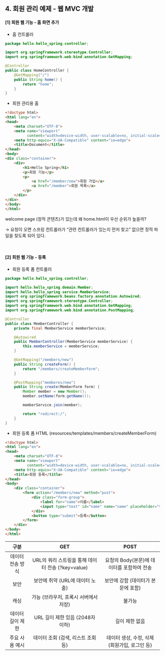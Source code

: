 ## 4. 회원 관리 예제 - 웹 MVC 개발

#### [1] 회원 웹 기능 - 홈 화면 추가

* 홈 컨트롤러

```java
package hello.hello_spring.controller;

import org.springframework.stereotype.Controller;
import org.springframework.web.bind.annotation.GetMapping;

@Controller
public class HomeController {
    @GetMapping("/")
    public String home() {
        return "home";
    }
}
```

* 회원 관리용 홈

```html
<!doctype html>
<html lang="en">
<head>
    <meta charset="UTF-8">
    <meta name="viewport"
          content="width=device-width, user-scalable=no, initial-scale=1.0, maximum-scale=1.0, minimum-scale=1.0">
    <meta http-equiv="X-UA-Compatible" content="ie=edge">
    <title>Document</title>
</head>
<body>
<div class="container">
    <div>
        <h1>Hello Spring</h1>
        <p>회원 기능</p>
        <p>
            <a href="/member/new">회원 가입</a>
            <a href="/member">회원 목록</a>
        </p>
    </div>
</div>
</body>
</html>
```


welcome page (정적 콘텐츠)가 있는데 왜 home.html이 우선 순위가 높을까?

→ 요청이 오면 스프링 컨트롤러가 “관련 컨트롤러가 있는지 먼저 찾고” 없으면 정적 파일을 찾도록 되어 있다.

<br/>

#### [2] 회원 웹 기능 - 등록

* 회원 등록 폼 컨트롤러
```java
package hello.hello_spring.controller;

import hello.hello_spring.domain.Member;
import hello.hello_spring.service.MemberService;
import org.springframework.beans.factory.annotation.Autowired;
import org.springframework.stereotype.Controller;
import org.springframework.web.bind.annotation.GetMapping;
import org.springframework.web.bind.annotation.PostMapping;

@Controller
public class MemberController {
    private final MemberService memberService;

    @Autowired
    public MemberController(MemberService memberService) {
        this.memberService = memberService;
    }

    @GetMapping("/members/new")
    public String createForm() {
        return "/members/createMemberForm";
    }

    @PostMapping("memberes/new")
    public String create(MemberForm form) {
        Member member = new Member();
        member.setName(form.getName());

        memberService.join(member);

        return "redirect:/";
    }
}
```

* 회원 등록 폼 HTML (resources/templates/members/createMemberForm)
```html
<!doctype html>
<html lang="en">
<head>
    <meta charset="UTF-8">
    <meta name="viewport"
          content="width=device-width, user-scalable=no, initial-scale=1.0, maximum-scale=1.0, minimum-scale=1.0">
    <meta http-equiv="X-UA-Compatible" content="ie=edge">
    <title>회원 등록</title>
</head>
<body>
    <div class="container">
        <form action="/members/new" method="post">
            <div class="form-group">
                <label for="name">이름</label>
                <input type="text" id="name" name="name" placeholder="이름을 입력하세요.">
            </div>
            <button type="submit">등록</button>
        </form>
    </div>
</body>
</html>
```

|     구분     |                 GET                  |             POST              |
|:----------:|:------------------------------------:|:-----------------------------:|
| 데이터 전송 방식  | URL의 쿼리 스트링을 통해 데이터 전송 (?key=value)  |  요청의 Body(본문)에 데이터를 포함하여 전송   |
|     보안     |         보안에 취약 (URL에 데이터 노출)         |     보안에 강함 (데이터가 본문에 포함)      |
|     캐싱     |        가능 (브라우저, 프록시 서버에서 저장)        |              불가능              |
| 데이터 길이 제한  |       URL 길이 제한 있음 (2048자 이하)        |           길이 제한 없음            |
|  주요 사용 예시  |        데이터 조회 (검색, 리스트 조회 등)         | 데이터 생성, 수정, 삭제 (회원가입, 로그인 등)  |
